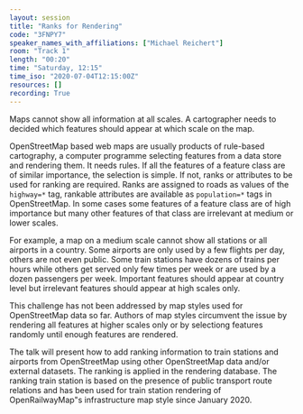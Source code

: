 ```yaml
---
layout: session
title: "Ranks for Rendering"
code: "3FNPY7"
speaker_names_with_affiliations: ["Michael Reichert"]
room: "Track 1"
length: "00:20"
time: "Saturday, 12:15"
time_iso: "2020-07-04T12:15:00Z"
resources: []
recording: True
---
```

Maps cannot show all information at all scales. A cartographer needs to decided which features should appear at which scale on the map.

OpenStreetMap based web maps are usually products of rule-based cartography, a computer programme selecting features from a data store and rendering them. It needs rules. If all the features of a feature class are of similar importance, the selection is simple. If not, ranks or attributes to be used for ranking are required. Ranks are assigned to roads as values of the `highway=*` tag, rankable attributes are available as `population=*` tags in OpenStreetMap. 
In some cases some features of a feature class are of high importance but many other features of that class are irrelevant at medium or lower scales.

For example, a map on a medium scale cannot show all stations or all airports in a country. Some airports are only used by a few flights per day, others are not even public. Some train stations have dozens of trains per hours while others get served only few times per week or are used by a dozen passengers per week. Important features should appear at country level but irrelevant features should appear at high scales only.

This challenge has not been addressed by map styles used for OpenStreetMap data so far. Authors of map styles circumvent the issue by rendering all features at higher scales only or by selectiong features randomly until enough features are rendered.

The talk will present how to add ranking information to train stations and airports from OpenStreetMap using other OpenStreetMap data and/or external datasets. The ranking is applied in the rendering database. The ranking train station is based on the presence of public transport route relations and has been used for train station rendering of OpenRailwayMap"s infrastructure map style since January 2020.
